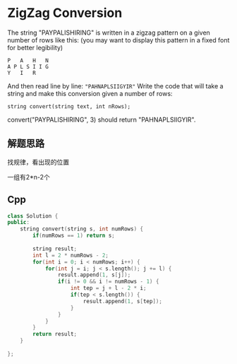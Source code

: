 ZigZag Conversion
===

The string "PAYPALISHIRING" is written in a zigzag pattern on a given number of rows like this: (you may want to display this pattern in a fixed font for better legibility)
```
P   A   H   N
A P L S I I G
Y   I   R
```
And then read line by line: `"PAHNAPLSIIGYIR"`
Write the code that will take a string and make this conversion given a number of rows:
```
string convert(string text, int nRows);
```
convert("PAYPALISHIRING", 3) should return "PAHNAPLSIIGYIR".

## 解题思路

找规律，看出现的位置

一组有2*n-2个

## Cpp
```cpp
class Solution {
public:
    string convert(string s, int numRows) {
        if(numRows == 1) return s;
        
        string result;
        int l = 2 * numRows - 2;
        for(int i = 0; i < numRows; i++) {
            for(int j = i; j < s.length(); j += l) {
                result.append(1, s[j]);
                if(i != 0 && i != numRows - 1) {
                    int tep = j + l - 2 * i;
                    if(tep < s.length()) {
                        result.append(1, s[tep]);
                    }
                }
            }
        }
        return result;
    }
   
};
```